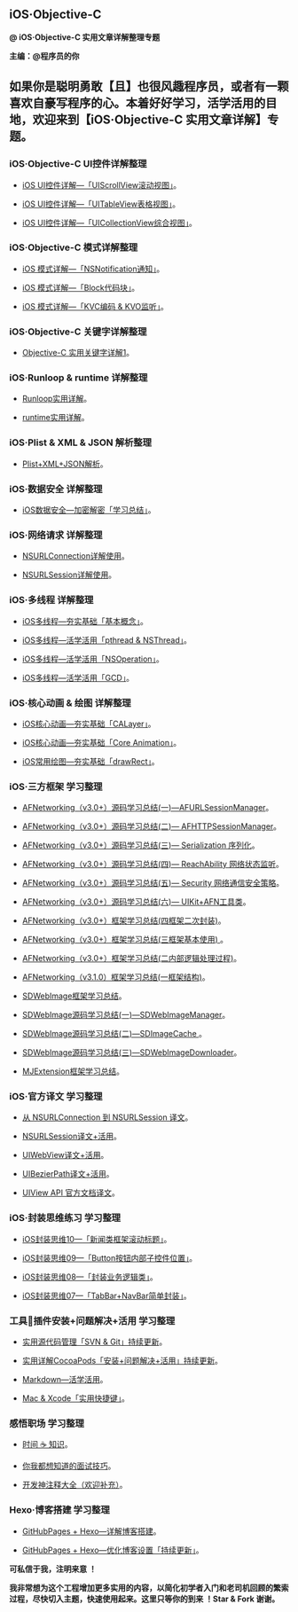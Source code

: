 ## iOS·Objective-C


**@ iOS·Objective-C 实用文章详解整理专题**



**主编：@程序员的你**



## 如果你是聪明勇敢【且】也很风趣程序员，或者有一颗喜欢自豪写程序的心。本着好好学习，活学活用的目地，欢迎来到【iOS·Objective-C 实用文章详解】专题。



### iOS·Objective-C UI控件详解整理

- [iOS UI控件详解—「UIScrollView滚动视图」](https://custompbwaters.github.io/iOS%20UI/UIScrollView滚动视图.html)。


- [iOS UI控件详解—「UITableView表格视图」](https://custompbwaters.github.io/iOS%20UI/UITableView表格视图.html)。


- [iOS UI控件详解—「UICollectionView综合视图」](https://custompbwaters.github.io/iOS%20UI/UICollectionView综合视图.html)。




### iOS·Objective-C 模式详解整理

- [iOS 模式详解—「NSNotification通知」](https://custompbwaters.github.io/iOS%20UI/iOS模式详解—NSNotification通知.html)。


- [iOS 模式详解—「Block代码块」](https://custompbwaters.github.io/iOS%20UI/iOS模式详解—Block.html)。


- [iOS 模式详解—「KVC编码 & KVO监听」](https://custompbwaters.github.io/iOS%20UI/iOS模式详解—KVC编码KVO监听.html)。



### iOS·Objective-C 关键字详解整理


- [Objective-C 实用关键字详解1](https://custompbwaters.github.io/iOS%20UI/OC实用关键字详解1.html)。




### iOS·Runloop & runtime 详解整理


- [Runloop实用详解]()。


- [runtime实用详解](https://custompbwaters.github.io/iOS%20NET/runtime实用详解「面试、工作」.html)。




### iOS·Plist & XML & JSON 解析整理

- [Plist+XML+JSON解析](https://custompbwaters.github.io/iOS%20NET/Plist+XML+JSON解析.html)。







### iOS·数据安全 详解整理

- [iOS数据安全—加密解密「学习总结」](https://custompbwaters.github.io/iOS%20NET/iOS数据安全—加密解密.html)。



### iOS·网络请求 详解整理


- [NSURLConnection详解使用](https://custompbwaters.github.io/iOS%20NET/NSURLConnection详解使用.html)。


- [NSURLSession详解使用](https://custompbwaters.github.io/iOS%20NET/NSURLSession详解使用.html)。



### iOS·多线程 详解整理


- [iOS多线程—夯实基础「基本概念」](https://custompbwaters.github.io/iOS%20NET/iOS多线程—夯实基础「基本概念」.html)。


- [iOS多线程—活学活用「pthread & NSThread」](https://custompbwaters.github.io/iOS%20NET/iOS多线程—活学活用「pthread%20&%20NSThread」.html)。


- [iOS多线程—活学活用「NSOperation」](https://custompbwaters.github.io/iOS%20NET/iOS多线程—活学活用「NSOperation」.html)。



- [iOS多线程—活学活用「GCD」](https://custompbwaters.github.io/iOS%20NET/iOS多线程—活学活用「GCD」.html)。





### iOS·核心动画 & 绘图 详解整理

- [iOS核心动画—夯实基础「CALayer」](https://custompbwaters.github.io/iOS%20NET/iOS核心动画—夯实基础「CALayer」.html)。


- [iOS核心动画—夯实基础「Core Animation」](https://custompbwaters.github.io/iOS%20NET/iOS核心动画—夯实基础「Core%20Animation」.html)。


- [iOS常用绘图—夯实基础「drawRect」](https://custompbwaters.github.io/iOS%20NET/iOS常用绘图—夯实基础「drawRect」.html)。





### iOS·三方框架 学习整理

- [AFNetworking（v3.0+）源码学习总结(一)—AFURLSessionManager](https://custompbwaters.github.io/源码注解+活用/AFN（v3.0+）源码学习总结(一)—AFURLSessionManager.html)。


- [AFNetworking（v3.0+）源码学习总结(二)— AFHTTPSessionManager](https://custompbwaters.github.io/源码注解+活用/AFN（v3.0+）源码学习总结(二)—AFHTTPSessionManager.html)。


- [AFNetworking（v3.0+）源码学习总结(三)— Serialization 序列化](https://custompbwaters.github.io/源码注解+活用/AFN（v3.0+）源码学习总结(三)—%20Serialization%20序列化.html)。


- [AFNetworking（v3.0+）源码学习总结(四)— ReachAbility 网络状态监听](https://custompbwaters.github.io/源码注解+活用/AFN（v3.0+）源码学习总结(四)—%20ReachAbility%20网络状态监听.html)。


- [AFNetworking（v3.0+）源码学习总结(五)— Security 网络通信安全策略](https://custompbwaters.github.io/源码注解+活用/AFN（v3.0+）源码学习总结(五)—%20Security%20网络通信安全策略.html)。


- [AFNetworking（v3.0+）源码学习总结(六)— UIKit+AFN工具类](https://custompbwaters.github.io/源码注解+活用/AFN（v3.0+）源码学习总结(六)—%20UIKit+AFN工具类.html)。



- [AFNetworking（v3.0+）框架学习总结(四框架二次封装)](https://custompbwaters.github.io/源码注解+活用/AFN（v3.0+）框架学习总结(四框架二次封装).html)。


- [AFNetworking（v3.0+）框架学习总结(三框架基本使用)
](https://custompbwaters.github.io/源码注解+活用/AFN（v3.0+）框架学习总结(三框架基本使用).html)。


- [AFNetworking（v3.0+）框架学习总结(二内部逻辑处理过程)](https://custompbwaters.github.io/源码注解+活用/AFN（v3.1.0）框架学习总结(二内部逻辑处理过程).html)。


- [AFNetworking（v3.1.0）框架学习总结(一框架结构)](https://custompbwaters.github.io/源码注解+活用/AFN（v3.1.0）框架学习总结(一框架结构).html)。


- [SDWebImage框架学习总结](https://custompbwaters.github.io/源码注解+活用/SD框架学习总结.html)。


- [SDWebImage源码学习总结(一)—SDWebImageManager](https://custompbwaters.github.io/源码注解+活用/SD源码学习总结(一)—SDWebImageManager.html)。



- [SDWebImage源码学习总结(二)—SDImageCache
](https://custompbwaters.github.io/源码注解+活用/SD源码学习总结(二)—SDImageCache.html)。



- [SDWebImage源码学习总结(三)—SDWebImageDownloader](https://custompbwaters.github.io/源码注解+活用/SD源码学习总结(三)—SDWebImageDownloader.html)。



- [MJExtension框架学习总结](https://custompbwaters.github.io/源码注解+活用/MJExtension框架学习总结.html)。




### iOS·官方译文 学习整理

- [从 NSURLConnection 到 NSURLSession 译文](https://custompbwaters.github.io/官方译文+活用/从%20NSURLConnection%20到%20NSURLSession.html)。


- [NSURLSession译文+活用](https://custompbwaters.github.io/官方译文+活用/NSURLSession译文+活用.html)。


- [UIWebView译文+活用](https://custompbwaters.github.io/官方译文+活用/UIWebView译文+活用.html)。


- [UIBezierPath译文+活用](https://custompbwaters.github.io/官方译文+活用/UIBezierPath译文+活用.html)。


- [UIView API 官方文档译文](https://custompbwaters.github.io/官方译文+活用/UIView%20API%20官方译文.html)。



 


### iOS·封装思维练习 学习整理

- [iOS封装思维10—「新闻类框架滚动标题」](https://custompbwaters.github.io/封装思维/iOS封装思维1—新闻滚动条.html)。



- [iOS封装思维09—「Button按钮内部子控件位置」](https://custompbwaters.github.io/封装思维/Button按钮封装.html)。



- [iOS封装思维08—「封装业务逻辑类」](https://custompbwaters.github.io/封装思维/封装业务逻辑类.html)。


- [iOS封装思维07—「TabBar+NavBar简单封装」](https://custompbwaters.github.io/封装思维/TabBar+NavBar—封装思维.html)。



### 工具插件安装+问题解决+活用 学习整理

- [实用源代码管理「SVN & Git」持续更新](https://custompbwaters.github.io/工具插件「安装+问题解决+活用」/实用源代码管理「SVN%20&%20Git」.html)。


- [实用详解CocoaPods「安装+问题解决+活用」持续更新](https://custompbwaters.github.io/工具插件「安装+问题解决+活用」/CocoaPods「安装+问题解决+活用」.html)。



- [Markdown—活学活用](https://custompbwaters.github.io/工具插件「安装+问题解决+活用」/Markdown—活学活用.html)。



- [Mac & Xcode「实用快捷键」](https://custompbwaters.github.io/Mac使用效率/Mac%20&%20Xcode「实用快捷键」.html)。








### 感悟职场 学习整理


- [时间 ☕️ 知识](https://custompbwaters.github.io/感悟·生活/时间和知识管理.html)。


- [你我都想知道的面试技巧](http://www.jianshu.com/p/2310b50a4421)。



- [开发神注释大全（欢迎补充）](https://custompbwaters.github.io/Mac使用效率/开发神注释大全.html)。





### Hexo·博客搭建 学习整理


- [GitHubPages + Hexo—详解博客搭建](https://custompbwaters.github.io/Hexo搭建个人博客/GitHubPages%20+%20Hexo—博客搭建.html)。



- [GitHubPages + Hexo—优化博客设置「持续更新」](https://custompbwaters.github.io/Hexo搭建个人博客/GitHubPages%20+%20Hexo—优化博客设置.html)。







**可私信于我，注明来意 ！**

**我非常想为这个工程增加更多实用的内容，以简化初学者入门和老司机回顾的繁索过程，尽快切入主题，快速使用起来。这里只等你的到来 ！Star & Fork 谢谢。**







